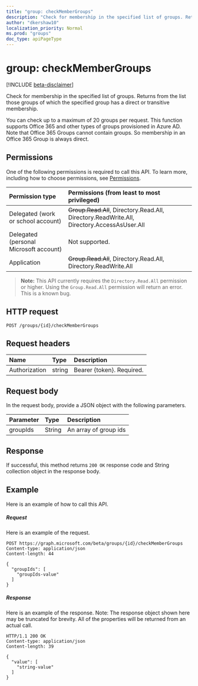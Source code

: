 ```yaml
---
title: "group: checkMemberGroups"
description: "Check for membership in the specified list of groups. Returns from the list those groups of which"
author: "dkershaw10"
localization_priority: Normal
ms.prod: "groups"
doc_type: apiPageType
---
```


# group: checkMemberGroups

[!INCLUDE [beta-disclaimer](../../includes/beta-disclaimer.md)]

Check for membership in the specified list of groups. Returns from the list those groups of which
the specified group has a direct or transitive membership.

You can check up to a maximum of 20 groups per request. This function supports Office 365 and other
types of groups provisioned in Azure AD. Note that Office 365 Groups cannot contain groups. So membership
in an Office 365 Group is always direct.

## Permissions

One of the following permissions is required to call this API. To learn more, including how to choose permissions, see [Permissions](/graph/permissions-reference).

| Permission type                        | Permissions (from least to most privileged)                                                 |
| :------------------------------------- | :------------------------------------------------------------------------------------------ |
| Delegated (work or school account)     | ~~Group.Read.All~~, Directory.Read.All, Directory.ReadWrite.All, Directory.AccessAsUser.All |
| Delegated (personal Microsoft account) | Not supported.                                                                              |
| Application                            | ~~Group.Read.All~~, Directory.Read.All, Directory.ReadWrite.All                             |

> **Note:** This API currently requires the `Directory.Read.All` permission or higher. Using the `Group.Read.All` permission will return an error. This is a known bug.

## HTTP request

<!-- { "blockType": "ignored" } -->

```http
POST /groups/{id}/checkMemberGroups
```

## Request headers

| Name          | Type   | Description               |
| :------------ | :----- | :------------------------ |
| Authorization | string | Bearer {token}. Required. |

## Request body

In the request body, provide a JSON object with the following parameters.

| Parameter | Type   | Description           |
| :-------- | :----- | :-------------------- |
| groupIds  | String | An array of group ids |

## Response

If successful, this method returns `200 OK` response code and String collection object in the response body.

## Example

Here is an example of how to call this API.

##### Request

Here is an example of the request.

<!-- {
  "blockType": "request",
  "name": "group_checkmembergroups"
}-->

```http
POST https://graph.microsoft.com/beta/groups/{id}/checkMemberGroups
Content-type: application/json
Content-length: 44

{
  "groupIds": [
    "groupIds-value"
  ]
}
```

##### Response

Here is an example of the response. Note: The response object shown here may be truncated for brevity. All of the properties will be returned from an actual call.

<!-- {
  "blockType": "response",
  "truncated": true,
  "@odata.type": "string",
  "isCollection": true
} -->

```http
HTTP/1.1 200 OK
Content-type: application/json
Content-length: 39

{
  "value": [
    "string-value"
  ]
}
```

<!-- uuid: 8fcb5dbc-d5aa-4681-8e31-b001d5168d79
2015-10-25 14:57:30 UTC -->

<!--
{
  "type": "#page.annotation",
  "description": "group: checkMemberGroups",
  "keywords": "",
  "section": "documentation",
  "tocPath": "",
  "suppressions": [
    "Error: /api-reference/beta/api/group-checkmembergroups.md:\r\n      Exception processing links.\r\n    System.ArgumentException: Link Definition was null. Link text: !INCLUDE [beta-disclaimer](../../includes/beta-disclaimer.md)\r\n      at ApiDoctor.Validation.DocFile.get_LinkDestinations()\r\n      at ApiDoctor.Validation.DocSet.ValidateLinks(Boolean includeWarnings, String[] relativePathForFiles, IssueLogger issues, Boolean requireFilenameCaseMatch, Boolean printOrphanedFiles)"
  ]
}
-->
